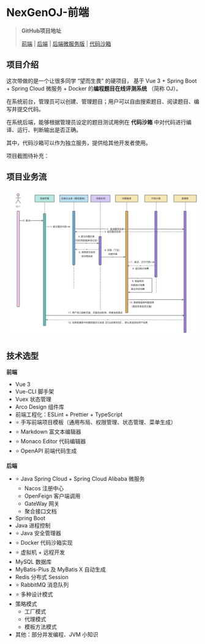 # NexGenOJ-前端

> **GitHub项目地址**
>
> [前端](https://github.com/codehev/oj-frontend) | [后端](https://github.com/codehev/oj-backend) | [后端微服务版](https://github.com/codehev/oj-backend-microservice) | [代码沙箱](https://github.com/codehev/oj-code-sandbox)

## 项目介绍

这次带做的是一个让很多同学 “望而生畏” 的硬项目， 基于 Vue 3 + Spring Boot + Spring Cloud 微服务 + Docker 的**编程题目在线评测系统** （简称 OJ）。

在系统前台，管理员可以创建、管理题目；用户可以自由搜索题目、阅读题目、编写并提交代码。

在系统后端，能够根据管理员设定的题目测试用例在 **代码沙箱** 中对代码进行编译、运行、判断输出是否正确。

其中，代码沙箱可以作为独立服务，提供给其他开发者使用。



项目截图待补充：



## 项目业务流

![17c059bc-ed9c-462b-bb01-35a6285f43ce](image/README/17c059bc-ed9c-462b-bb01-35a6285f43ce.png)

## 技术选型

**前端**

- Vue 3
- Vue-CLI 脚手架
- Vuex 状态管理
- Arco Design 组件库
- 前端工程化：ESLint + Prettier + TypeScript
- ⭐️ 手写前端项目模板（通用布局、权限管理、状态管理、菜单生成）
- ⭐️ Markdown 富文本编辑器
- ⭐️ Monaco Editor 代码编辑器
- ⭐️ OpenAPI 前端代码生成



**后端**

- ⭐️ Java Spring Cloud + Spring Cloud Alibaba 微服务 
  - Nacos 注册中心
  - OpenFeign 客户端调用
  - GateWay 网关
  - 聚合接口文档
- Spring Boot
- Java 进程控制
- ⭐️ Java 安全管理器
- ⭐️ Docker 代码沙箱实现
- ⭐️ 虚拟机 + 远程开发
- MySQL 数据库
- MyBatis-Plus 及 MyBatis X 自动生成
- Redis 分布式 Session
- ⭐️ RabbitMQ 消息队列
- ⭐️ 多种设计模式 
- 策略模式
  - 工厂模式
  - 代理模式
  - 模板方法模式
- 其他：部分并发编程、JVM 小知识
